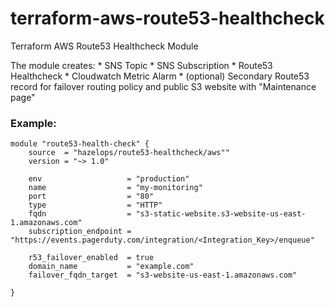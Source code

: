 # terraform-aws-route53-healthcheck
Terraform AWS Route53 Healthcheck Module

The module creates: 
    * SNS Topic
    * SNS Subscription
    * Route53 Healthcheck
    * Cloudwatch Metric Alarm
    * (optional) Secondary Route53 record for failover routing policy and public S3 website with "Maintenance page"

### Example:
```
module "route53-health-check" {
    source  = "hazelops/route53-healthcheck/aws""
    version = "~> 1.0"

    env                   = "production"
    name                  = "my-monitoring"
    port                  = "80"
    type                  = "HTTP"
    fqdn                  = "s3-static-website.s3-website-us-east-1.amazonaws.com"
    subscription_endpoint = "https://events.pagerduty.com/integration/<Integration_Key>/enqueue"
    
    r53_failover_enabled  = true
    domain_name           = "example.com"
    failover_fqdn_target  = "s3-website-us-east-1.amazonaws.com"

}
```